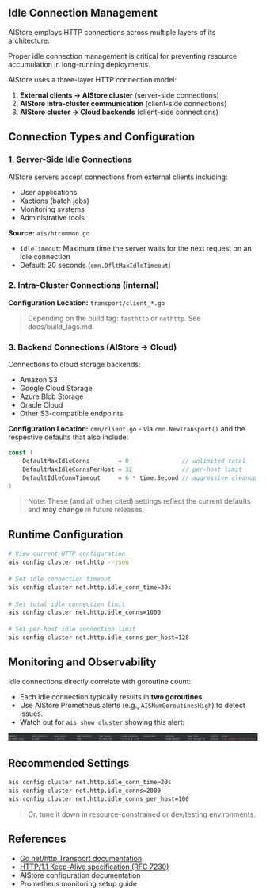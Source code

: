 ## Idle Connection Management

AIStore employs HTTP connections across multiple layers of its architecture.

Proper idle connection management is critical for preventing resource accumulation in long-running deployments.

AIStore uses a three-layer HTTP connection model:

1. **External clients → AIStore cluster** (server-side connections)
2. **AIStore intra-cluster communication** (client-side connections)
3. **AIStore cluster → Cloud backends** (client-side connections)

## Connection Types and Configuration

### 1. Server-Side Idle Connections

AIStore servers accept connections from external clients including:
- User applications
- Xactions (batch jobs)
- Monitoring systems
- Administrative tools

**Source:** `ais/htcommon.go`

- `IdleTimeout`: Maximum time the server waits for the next request on an idle connection
- Default: 20 seconds (`cmn.DfltMaxIdleTimeout`)

### 2. Intra-Cluster Connections (internal)

**Configuration Location:** `transport/client_*.go`

> Depending on the build tag: `fasthttp` or `nethttp`. See docs/build_tags.md.

### 3. Backend Connections (AIStore → Cloud)

Connections to cloud storage backends:
- Amazon S3
- Google Cloud Storage
- Azure Blob Storage
- Oracle Cloud
- Other S3-compatible endpoints

**Configuration Location:** `cmn/client.go` - via `cmn.NewTransport()` and the respective defaults that also include:

```go
const (
    DefaultMaxIdleConns        = 0               // unlimited total
    DefaultMaxIdleConnsPerHost = 32              // per-host limit
    DefaultIdleConnTimeout     = 6 * time.Second // aggressive cleanup
)
```

> Note: These (and all other cited) settings reflect the current defaults and **may change** in future releases.

## Runtime Configuration

```bash
# View current HTTP configuration
ais config cluster net.http --json

# Set idle connection timeout
ais config cluster net.http.idle_conn_time=30s

# Set total idle connection limit
ais config cluster net.http.idle_conns=1000

# Set per-host idle connection limit
ais config cluster net.http.idle_conns_per_host=128
```

## Monitoring and Observability

Idle connections directly correlate with goroutine count:
- Each idle connection typically results in **two goroutines**.
- Use AIStore Prometheus alerts (e.g., `AISNumGoroutinesHigh`) to detect issues.
- Watch out for `ais show cluster` showing this alert:

![AIS alert: high-number-of-goroutines](images/high-number-goroutines.png)

## Recommended Settings

```bash
ais config cluster net.http.idle_conn_time=20s
ais config cluster net.http.idle_conns=2000
ais config cluster net.http.idle_conns_per_host=100
```

> Or, tune it down in resource-constrained or dev/testing environments.

## References

- [Go net/http Transport documentation](https://pkg.go.dev/net/http#Transport)
- [HTTP/1.1 Keep-Alive specification (RFC 7230)](https://tools.ietf.org/html/rfc7230#section-6.3)
- AIStore configuration documentation
- Prometheus monitoring setup guide
